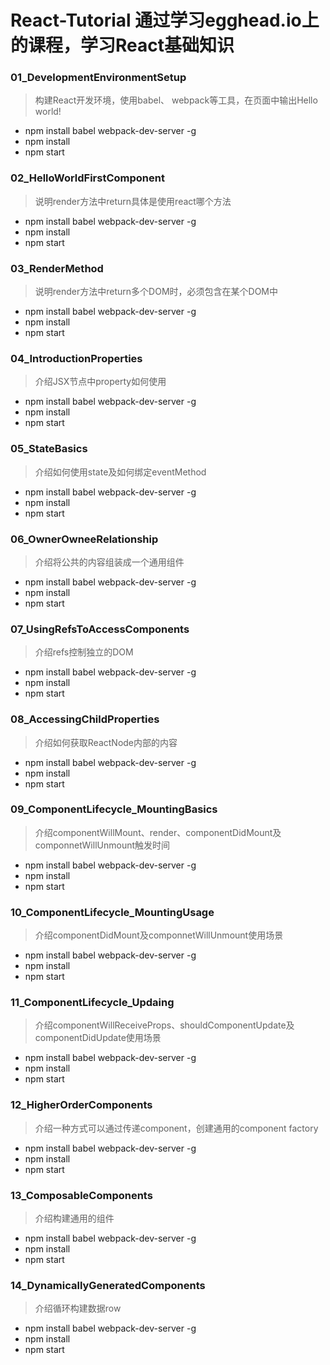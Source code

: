 # React-Tutorial 通过学习egghead.io上的课程，学习React基础知识

### 01_DevelopmentEnvironmentSetup

> 构建React开发环境，使用babel、 webpack等工具，在页面中输出Hello world!

* npm install babel webpack-dev-server -g
* npm install
* npm start


### 02_HelloWorldFirstComponent

> 说明render方法中return具体是使用react哪个方法

* npm install babel webpack-dev-server -g
* npm install
* npm start

### 03_RenderMethod

> 说明render方法中return多个DOM时，必须包含在某个DOM中

* npm install babel webpack-dev-server -g
* npm install
* npm start


### 04_IntroductionProperties

> 介绍JSX节点中property如何使用

* npm install babel webpack-dev-server -g
* npm install
* npm start

### 05_StateBasics

> 介绍如何使用state及如何绑定eventMethod

* npm install babel webpack-dev-server -g
* npm install
* npm start

### 06_OwnerOwneeRelationship

> 介绍将公共的内容组装成一个通用组件

* npm install babel webpack-dev-server -g
* npm install
* npm start

### 07_UsingRefsToAccessComponents

> 介绍refs控制独立的DOM

* npm install babel webpack-dev-server -g
* npm install
* npm start

### 08_AccessingChildProperties

> 介绍如何获取ReactNode内部的内容

* npm install babel webpack-dev-server -g
* npm install
* npm start

### 09_ComponentLifecycle_MountingBasics

> 介绍componentWillMount、render、componentDidMount及componnetWillUnmount触发时间

* npm install babel webpack-dev-server -g
* npm install
* npm start

### 10_ComponentLifecycle_MountingUsage

> 介绍componentDidMount及componnetWillUnmount使用场景

* npm install babel webpack-dev-server -g
* npm install
* npm start

### 11_ComponentLifecycle_Updaing

> 介绍componentWillReceiveProps、shouldComponentUpdate及componentDidUpdate使用场景

* npm install babel webpack-dev-server -g
* npm install
* npm start

### 12_HigherOrderComponents

> 介绍一种方式可以通过传递component，创建通用的component factory

* npm install babel webpack-dev-server -g
* npm install
* npm start

### 13_ComposableComponents

> 介绍构建通用的组件

* npm install babel webpack-dev-server -g
* npm install
* npm start

### 14_DynamicallyGeneratedComponents

> 介绍循环构建数据row

* npm install babel webpack-dev-server -g
* npm install
* npm start
